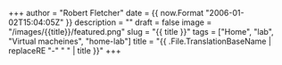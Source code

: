+++
author = "Robert Fletcher"
date = {{ now.Format "2006-01-02T15:04:05Z" }}
description = ""
draft = false
image = "/images/{{title}}/featured.png"
slug = "{{ title }}"
tags = ["Home", "lab", "Virtual macheines", "home-lab"]
title = "{{ .File.TranslationBaseName | replaceRE "-" " " | title }}"
+++
